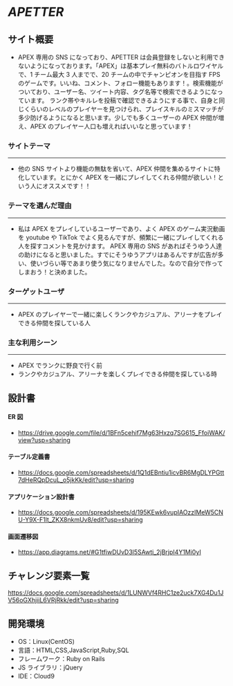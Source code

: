 # _APETTER_

## サイト概要

- APEX 専用の SNS になっており、APETTER は会員登録をしないと利用できないようになっております。「APEX」は基本プレイ無料のバトルロワイヤルで、1 チーム最大 3 人までで、20 チームの中でチャンピオンを目指す FPS のゲームです。いいね、コメント、フォロー機能もあります！。検索機能がついており、ユーザー名、ツイート内容、タグ名等で検索できるようになっています。 ランク帯やキルレを投稿で確認できるようにする事で、自身と同じくらいのレベルのプレイヤーを見つけられ、プレイスキルのミスマッチが多少防げるようになると思います。少しでも多くユーザーの APEX 仲間が増え、APEX のプレイヤー人口も増えればいいなと思っています！

### サイトテーマ

---

- 他の SNS サイトより機能の無駄を省いて、APEX 仲間を集めるサイトに特化しています。とにかく APEX を一緒にプレイしてくれる仲間が欲しい！という人にオススメです！！

### テーマを選んだ理由

---

- 私は APEX をプレイしているユーザーであり、よく APEX のゲーム実況動画を youtube や TikTok でよく見るんですが、頻繁に一緒にプレイしてくれる人を探すコメントを見かけます。 
  APEX 専用の SNS があればそうゆう人達の助けになると思いました。すでにそうゆうアプリはあるんですが広告が多い、使いづらい等であまり使う気になりませんでした。なので自分で作ってしまおう！と決めました。

### ターゲットユーザ

---

- APEX のプレイヤーで一緒に楽しくランクやカジュアル、アリーナをプレイできる仲間を探している人

### 主な利用シーン

---

- APEX でランクに野良で行く前
- ランクやカジュアル、アリーナを楽しくプレイできる仲間を探している時

## 設計書

#### ER 図

- https://drive.google.com/file/d/1BFn5cehif7Mg63Hxzq7SG615_FfoiWAK/view?usp=sharing

#### テーブル定義書

- https://docs.google.com/spreadsheets/d/1Q1dEBntiu1icvBR6MgDLYPGtt7dHeRQpDcuL_o5jkKk/edit?usp=sharing

#### アプリケーション設計書

- https://docs.google.com/spreadsheets/d/195KEwk6vupIAOzzIMeW5CNU-Y9X-F1lt_ZKX8nkmUv8/edit?usp=sharing

#### 画面遷移図

- https://app.diagrams.net/#G1tfiwDUvD3l5SAwti_2jBrjpI4Y1Mi0yI

## チャレンジ要素一覧

https://docs.google.com/spreadsheets/d/1LUNWVf4RHC1ze2uck7XG4Du1JV56oGXhjiiL6VRjRkk/edit?usp=sharing

## 開発環境

- OS：Linux(CentOS)
- 言語：HTML,CSS,JavaScript,Ruby,SQL
- フレームワーク：Ruby on Rails
- JS ライブラリ：jQuery
- IDE：Cloud9


